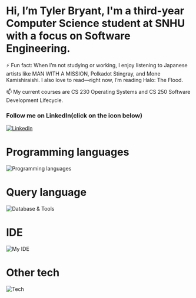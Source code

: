# Hi, I’m Tyler Bryant, I'm a third-year Computer Science student at SNHU with a focus on Software Engineering.

⚡ Fun fact: When I’m not studying or working, I enjoy listening to Japanese artists like MAN WITH A MISSION, Polkadot Stingray, and Mone Kamishiraishi. I also love to read—right now, I’m reading Halo: The Flood.

📫 My current courses are CS 230 Operating Systems and CS 250 Software Development Lifecycle.

### Follow me on LinkedIn(click on the icon below)
[![LinkedIn](https://skillicons.dev/icons?i=linkedin&theme=light)](https://www.linkedin.com/in/tyler-bryant-b9227a27b)

# Programming languages
![Programming languages](https://skillicons.dev/icons?i=java,cpp,python&theme=light)

# Query language
![Database & Tools](https://skillicons.dev/icons?i=mysql&theme=light)

# IDE
![My IDE](https://skillicons.dev/icons?i=eclipse,pycharm,visualstudio,vscode&theme=light)

# Other tech
![Tech](https://skillicons.dev/icons?i=windows,raspberrypi&theme=light)
<!--
**AManiacalJester/AManiacalJester** is a ✨ _special_ ✨ repository because its `README.md` (this file) appears on your GitHub profile.
🌱 👯 🤔 💬.📫 🌱🔭
-->

